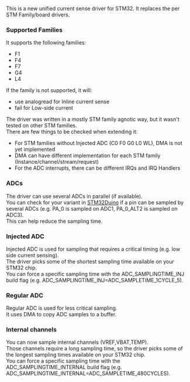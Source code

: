 This is a new unified current sense driver for STM32. It replaces the per STM Family/board drivers.

### Supported Families
It supports the following families:
- F1
- F4
- F7
- G4
- L4

If the family is not supported, it will:
- use analogread for Inline current sense
- fail for Low-side current 

The driver was written in a mostly STM family agnotic way, but it wasn't tested on other STM families.<BR>
There are few things to be checked when extending it:
- For STM families without Injected ADC (C0 F0 G0 L0 WL), DMA is not yet implemented
- DMA can have different implementation for each STM family (Instance/channel/stream/request)
- For the ADC interrupts, there can be different IRQs and IRQ Handlers

### ADCs
The driver can use several ADCs in parallel (if available).<BR>
You can check for your variant in [STM32Duino](https://github.com/stm32duino/Arduino_Core_STM32/blob/b24801b4b473649fb6d5bc51c22a69a64d45b732/variants/STM32F1xx/F103R(C-D-E)T/PeripheralPins.c#L38) if a pin can be sampled by several ADCs (e.g. PA_0 is sampled on ADC1, PA_0_ALT2 is sampled on ADC3).<BR>
This can help reduce the sampling time.

### Injected ADC
Injected ADC is used for sampling that requires a critical timing (e.g. low side current sensing).<BR>
The driver picks some of the shortest sampling time available on your STM32 chip.<BR>
You can force a specific sampling time with the ADC_SAMPLINGTIME_INJ build flag (e.g. ADC_SAMPLINGTIME_INJ=ADC_SAMPLETIME_1CYCLE_5).<BR>

### Regular ADC
Regular ADC is used for less critical sampling.<BR>
It uses DMA to copy ADC samples to a buffer.<BR>

### Internal channels
You can now sample internal channels (VREF,VBAT,TEMP).<BR>
Those channels require a long sampling time, so the driver picks some of the longest sampling times available on your STM32 chip.<BR>
You can force a specific sampling time with the ADC_SAMPLINGTIME_INTERNAL build flag (e.g. ADC_SAMPLINGTIME_INTERNAL=ADC_SAMPLETIME_480CYCLES).<BR>






